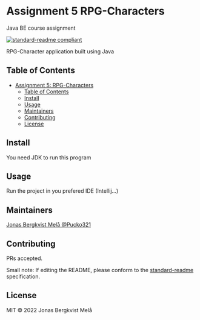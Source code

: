 # Assignment 5 RPG-Characters
Java BE course assignment


[![standard-readme compliant](https://img.shields.io/badge/standard--readme-OK-green.svg?style=flat-square)](https://github.com/RichardLitt/standard-readme)

RPG-Character application built using Java

## Table of Contents

- [Assignment 5: RPG-Characters](#assignment-5-rpg-characters)
  - [Table of Contents](#table-of-contents)
  - [Install](#install)
  - [Usage](#usage)
  - [Maintainers](#maintainers)
  - [Contributing](#contributing)
  - [License](#license)

## Install

You need JDK to run this program

## Usage

Run the project in you prefered IDE (Intellij...)

## Maintainers

[Jonas Bergkvist Melå @Pucko321](https://github.com/Pucko321)

## Contributing

PRs accepted.

Small note: If editing the README, please conform to the [standard-readme](https://github.com/RichardLitt/standard-readme) specification.

## License

MIT © 2022 Jonas Bergkvist Melå
